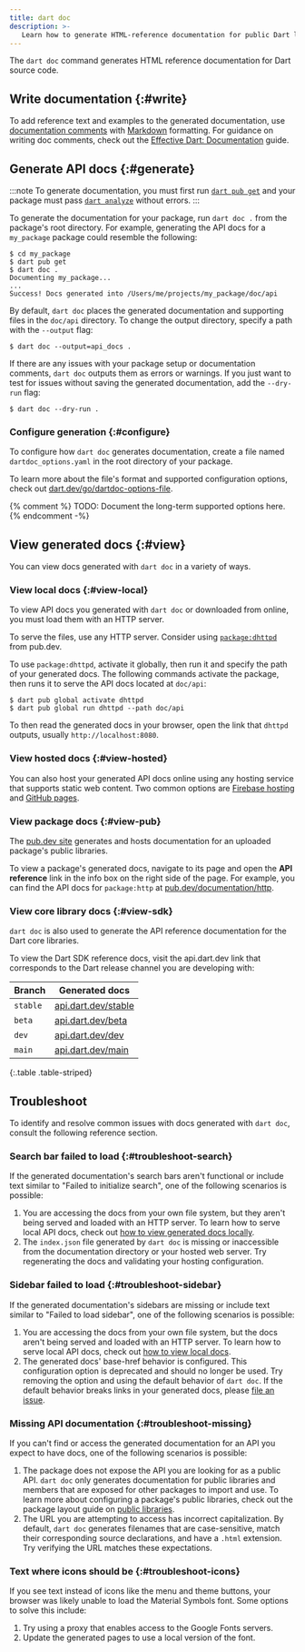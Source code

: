 ```yaml
---
title: dart doc
description: >-
   Learn how to generate HTML-reference documentation for public Dart libraries.
---
```


The `dart doc` command generates HTML reference documentation
for Dart source code.

## Write documentation {:#write}

To add reference text and examples to the generated documentation,
use [documentation comments][] with [Markdown][] formatting.
For guidance on writing doc comments,
check out the [Effective Dart: Documentation][] guide.

[documentation comments]: /language/comments#documentation-comments
[Markdown]: {{site.pub-pkg}}/markdown
[Effective Dart: Documentation]: /effective-dart/documentation

## Generate API docs {:#generate}

:::note
To generate documentation,
you must first run [`dart pub get`](/tools/pub/cmd/pub-get)
and your package must pass [`dart analyze`](/tools/dart-analyze)
without errors.
:::

To generate the documentation for your package,
run `dart doc .` from the package's root directory.
For example, generating the API docs for a `my_package` package
could resemble the following:

```console
$ cd my_package
$ dart pub get
$ dart doc .
Documenting my_package...
...
Success! Docs generated into /Users/me/projects/my_package/doc/api
```

By default, `dart doc` places the generated documentation
and supporting files in the `doc/api` directory.
To change the output directory, specify
a path with the `--output` flag:

```console
$ dart doc --output=api_docs .
```

If there are any issues with your package setup or documentation comments,
`dart doc` outputs them as errors or warnings.
If you just want to test for issues without saving the generated documentation,
add the `--dry-run` flag:

```console
$ dart doc --dry-run .
```

### Configure generation {:#configure}

To configure how `dart doc` generates documentation, create a
file named `dartdoc_options.yaml` in the root directory of your package.

To learn more about the file's format and supported configuration options,
check out [dart.dev/go/dartdoc-options-file][dartdoc-options].

{% comment %}
TODO: Document the long-term supported options here.
{% endcomment -%}

[dartdoc-options]: https://dart.dev/go/dartdoc-options-file

## View generated docs {:#view}

You can view docs generated with `dart doc` in a variety of ways.

### View local docs {:#view-local}

To view API docs you generated with `dart doc` or downloaded from online,
you must load them with an HTTP server.

To serve the files, use any HTTP server.
Consider using [`package:dhttpd`][] from pub.dev.

To use `package:dhttpd`, activate it globally, then run it
and specify the path of your generated docs.
The following commands activate the package,
then runs it to serve the API docs located at `doc/api`:

```console
$ dart pub global activate dhttpd
$ dart pub global run dhttpd --path doc/api
```

To then read the generated docs in your browser,
open the link that `dhttpd` outputs, usually `http://localhost:8080`.

[`package:dhttpd`]: https://pub.dev/packages/dhttpd

### View hosted docs {:#view-hosted}

You can also host your generated API docs online
using any hosting service that supports static web content.
Two common options are [Firebase hosting][] and [GitHub pages][].

[Firebase hosting]: https://firebase.google.com/docs/hosting
[GitHub pages]: https://pages.github.com/

### View package docs {:#view-pub}

The [pub.dev site]({{site.pub}}) generates and hosts
documentation for an uploaded package's public libraries.

To view a package's generated docs,
navigate to its page and open the **API reference** link
in the info box on the right side of the page.
For example, you can find the API docs for `package:http`
at [pub.dev/documentation/http]({{site.pub-api}}/http).

### View core library docs {:#view-sdk}

`dart doc` is also used to generate the API reference documentation for
the Dart core libraries.

To view the Dart SDK reference docs, visit the api.dart.dev link
that corresponds to the Dart release channel you are developing with:

| Branch   | Generated docs                              |
|----------|---------------------------------------------|
| `stable` | [api.dart.dev/stable]({{site.dart-api}})    |
| `beta`   | [api.dart.dev/beta]({{site.dart-api}}/beta) |
| `dev`    | [api.dart.dev/dev]({{site.dart-api}}/dev)   |
| `main`   | [api.dart.dev/main]({{site.dart-api}}/main) |

{:.table .table-striped}

## Troubleshoot

To identify and resolve common issues with docs generated with `dart doc`,
consult the following reference section.

### Search bar failed to load {:#troubleshoot-search}

If the generated documentation's search bars aren't functional or
include text similar to "Failed to initialize search",
one of the following scenarios is possible:

1. You are accessing the docs from your own file system,
   but they aren't being served and loaded with an HTTP server.
   To learn how to serve local API docs,
   check out [how to view generated docs locally](#view-local).
2. The `index.json` file generated by `dart doc` is missing or inaccessible
   from the documentation directory or your hosted web server.
   Try regenerating the docs and validating your hosting configuration.

### Sidebar failed to load {:#troubleshoot-sidebar}

If the generated documentation's sidebars are missing or
include text similar to "Failed to load sidebar",
one of the following scenarios is possible:

1. You are accessing the docs from your own file system,
   but the docs aren't being served and loaded with an HTTP server.
   To learn how to serve local API docs,
   check out [how to view local docs](#view-local).
2. The generated docs' base-href behavior is configured.
   This configuration option is deprecated and should no longer be used.
   Try removing the option and using the default behavior of `dart doc`.
   If the default behavior breaks links in your generated docs,
   please [file an issue][].

[file an issue]: {{site.repo.dart.org}}/dartdoc/issues

### Missing API documentation {:#troubleshoot-missing}

If you can't find or access the generated documentation
for an API you expect to have docs,
one of the following scenarios is possible:

1. The package does not expose the API you are looking for as a public API.
   `dart doc` only generates documentation for public libraries and members
   that are exposed for other packages to import and use.
   To learn more about configuring a package's public libraries,
   check out the package layout guide on [public libraries][].
2. The URL you are attempting to access has incorrect capitalization.
   By default, `dart doc` generates filenames that are case-sensitive,
   match their corresponding source declarations, and have a `.html` extension.
   Try verifying the URL matches these expectations.

[public libraries]: /tools/pub/package-layout#public-libraries

### Text where icons should be {:#troubleshoot-icons}

If you see text instead of icons like the menu and theme buttons,
your browser was likely unable to load the Material Symbols font.
Some options to solve this include:

1. Try using a proxy that enables access to the Google Fonts servers.
2. Update the generated pages to use a local version of the font.

